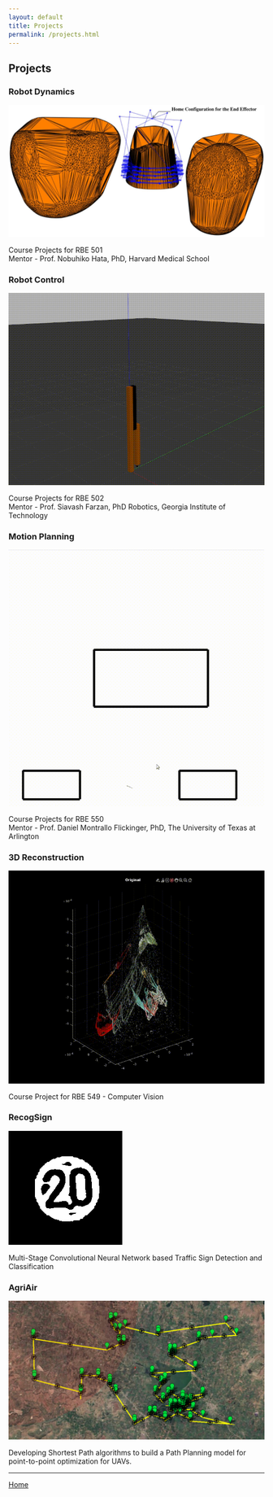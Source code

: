 ```yaml
---
layout: default
title: Projects
permalink: /projects.html
---
```


## Projects

### Robot Dynamics
<img src="assets/img/dynamics.jpg" style="height: 200; width: auto;" alt="Robot Dynamics">  


Course Projects for RBE 501  
Mentor - Prof.  Nobuhiko Hata, PhD, Harvard Medical School


### Robot Control
<img src="../assets/img/control.gif" style="height: 200; width: auto;" alt="Robot Control">  

Course Projects for RBE 502  
Mentor - Prof. Siavash Farzan, PhD Robotics, Georgia Institute of Technology


### Motion Planning
<img src="../assets/img/motion.gif" style="height: 200; width: auto;" alt="Motion Planning">

Course Projects for RBE 550  
Mentor - Prof. Daniel Montrallo Flickinger, PhD, The University of Texas at Arlington

### 3D Reconstruction
<img src="../assets/img/reconstruct.gif" style="height: 200; width: auto;" alt="Robot Dynamics">  

Course Project for RBE 549 - Computer Vision


### RecogSign
<img src="../assets/img/recogsign.png" style="height: 200; width: auto;" alt="RecogSign">  

Multi-Stage Convolutional Neural Network based Traffic Sign Detection and Classification 


### AgriAir
<img src="../assets/img/agriair.png" style="height: 200; width: auto;" alt="RecogSign">  

Developing Shortest Path algorithms to build a Path Planning model for point-to-point optimization for UAVs.


***
[Home](./index.html)
